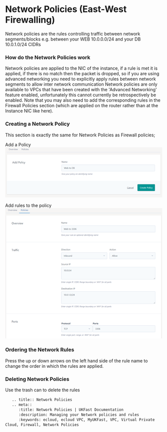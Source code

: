 # Network Policies (East-West Firewalling)
Network policies are the rules controlling traffic between network segments/blocks e.g. between your WEB 10.0.0.0/24 and your DB 10.0.1.0/24 CIDRs

### How do the Network Policies work
Network policies are applied to the NIC of the instance, if a rule is met it is applied, if there is no match then the packet is dropped, so if you are using advanced networking you need to explicitly apply rules between network segments to allow inter network communication
Network policies are only available to VPCs that have been created with the 'Advanced Networking' feature enabled, unfortunately this cannot currently be retrospectively be enabled. 
Note that you may also need to add the corresponding rules in the Firewall Policies section (which are applied on the router rather than at the Instance NIC like here).

### Creating a Network Policy
This section is exactly the same for Network Policies as Firewall policies;

Add a Policy 
![Network Policies](files/network-policies-create.PNG)

Add rules to the policy 
![Network Policies](files/network-policies-rules-create.PNG)

### Ordering the Network Rules
Press the up or down arrows on the left hand side of the rule name to change the order in which the rules are applied.

### Deleting Network Policies
Use the trash can to delete the rules


```eval_rst
   .. title:: Network Policies
   .. meta::
      :title: Network Policies | UKFast Documentation
      :description: Managing your Network policies and rules
      :keywords: ecloud, ecloud VPC, MyUKFast, VPC, Virtual Private Cloud, Firewall, Network Policies
```
